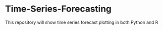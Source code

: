 # Time-Series-Forecasting
This repository will show time series forecast plotting in both Python and R
